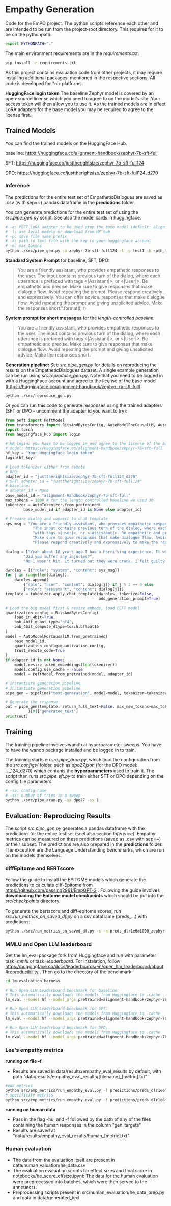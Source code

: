# Empathy Generation
Code for the EmPO project. The python scripts reference each other and are intended to be run from the project-root directory. This requires for it to be on the pythonpath:
```bash
export PYTHONPATH="."
```
The main environment requirements are in the *requirements.txt*:
```bash
pip install -r requirements.txt
```
As this project contains evaluation code from other projects, it may require installing additional packages, mentioned in the respective sections. All code is developed for *nix platforms.

**HuggingFace login token**
The baseline Zephyr model is covered by an open-source license which you need to agree to on the model's site. Your access token will then allow you to use it. As the trained models are in effect LoRA adapters for the base model you may be required to agree to the license first.

## Trained Models
You can find the trained models on the HuggingFace Hub.

baseline:
https://huggingface.co/alignment-handbook/zephyr-7b-sft-full

SFT:
https://huggingface.co/justtherightsize/zephyr-7b-sft-full124

DPO:
https://huggingface.co/justtherightsize/zephyr-7b-sft-full124_d270

### Inference
The predictions for the entire test set of EmpatheticDialogues are saved as .csv (with sep=*~*) pandas dataframe in the **predictions** folder.

You can generate predictions for the entire test set of using the *src.pipe_gen.py* script. See also the model cards in huggingface.
```bash
# -a: PEFT LoRA adapter to be used atop the base model (default: alignment-handbook/zephyr-7b-sft-full)
# -l: use local models or download from HF hub
# -p: save file name prefix
# -k: path to text file with the key to your huggingface account
# -m: max_tokens 
python ./src/pipe_gen.py -a zephyr-7b-sft-full124 -l -p test1 -k <pth_to_key> -m 1000
```

**Standard System Prompt** for baseline, SFT, DPO:
> You are a friendly assistant, who provides empathetic responses to the user. The input contains previous turn of the dialog, where each utterance is prefaced with tags <|Assistant|>, or <|User|>. Be empathetic and precise. Make sure to give responses that make dialogue flow. Avoid repeating the prompt. Please respond creatively and expressively. You can offer advice. responses that make dialogue flow. Avoid repeating the prompt and giving unsolicited advice. Make the responses short.".format(l, r)


**System prompt for short messages** for the *length-controlled baseline*:
> You are a friendly assistant, who provides empathetic responses to the user. The input contains previous turn of the dialog, where each utterance is prefaced with tags <|Assistant|>, or <|User|>. Be empathetic and precise. Make sure to give responses that make dialogue flow. Avoid repeating the prompt and giving unsolicited advice. Make the responses short.

**Generation pipeline:**
See *src.pipe_gen.py* for details on reproducing the results on the EmpatheticDialogues dataset. A single example generation can be run using *src.reproduce_gen.py*. Note that you need to be logged in with a HuggingFace account and agree to the license of the base model (https://huggingface.co/alignment-handbook/zephyr-7b-sft-full)
```bash
python ./src/reproduce_gen.py
```
Or you can run this code to generate responses using the trained adapters (SFT or DPO - uncomment the adapter id you want to try):
```python
from peft import PeftModel
from transformers import BitsAndBytesConfig, AutoModelForCausalLM, AutoTokenizer, pipeline
import torch
from huggingface_hub import login

# HF login: you have to be logged in and agree to the license of the base
# model: https://huggingface.co/alignment-handbook/zephyr-7b-sft-full
hf_key = "Your Huggingface login token"
login(hf_key)

# Load tokenizer either from remote
# DPO:
adapter_id = "justtherightsize/zephyr-7b-sft-full124_d270"
# SFT: adapter_id = "justtherightsize/zephyr-7b-sft-full124" 
# baseline:
# adapter_id = None
base_model_id = "alignment-handbook/zephyr-7b-sft-full"
max_tokens = 1000 # for the length controlled baseline we used 30
tokenizer = AutoTokenizer.from_pretrained(
        base_model_id if adapter_id is None else adapter_id)

# Prepare dialog and convert to chat template
sys_msg = "You are a friendly assistant, who provides empathetic responses to the user. " \
            "The input contains previous turn of the dialog, where each utterance is prefaced " \
            "with tags <|user|>, or <|assistant|>. Be empathetic and precise. " \
            "Make sure to give responses that make dialogue flow. Avoid repeating the prompt. " \
            "Please respond creatively and expressively to make the responses longer. You can offer advice."

dialog = ["Yeah about 10 years ago I had a horrifying experience. It was 100% their fault but they hit the water barrels and survived. They had no injuries but they almost ran me off the road.", 
        "Did you suffer any injuries?", 
        "No I wasn't hit. It turned out they were drunk. I felt guilty but realized it was his fault."]

dwroles = [{"role": "system", "content": sys_msg}]
for j in range(len(dialog)):
    dwroles.append(
        {"role": "user", "content": dialog[j]} if j % 2 == 0 else
        {"role": "assistant", "content": dialog[j]})
template = tokenizer.apply_chat_template(dwroles, tokenize=False,
                                         add_generation_prompt=True)

# Load the big model first & resize embeds, load PEFT model
quantization_config = BitsAndBytesConfig(
    load_in_4bit=True,
    bnb_4bit_quant_type="nf4",
    bnb_4bit_compute_dtype=torch.bfloat16
)
model = AutoModelForCausalLM.from_pretrained(
    base_model_id,
    quantization_config=quantization_config,
    trust_remote_code=True
)
if adapter_id is not None:
    model.resize_token_embeddings(len(tokenizer))
    model.config.use_cache = False
    model = PeftModel.from_pretrained(model, adapter_id)

# Instantiate generation pipeline
# Instantiate generation pipeline
pipe_gen = pipeline("text-generation", model=model, tokenizer=tokenizer)

# Generate the response
out = pipe_gen(template, return_full_text=False, max_new_tokens=max_tokens
          )[0]['generated_text']
print(out)
```

## Training
The training pipeline involves wandb.ai hyperparameter sweeps. You have to have the wandb package installed and be logged in to train. 

The training starts en *src.pipe_arun.py*, which load the configuration from the *src.configs/* folder, such as *dpo27.json* (for the DPO model: ..._124_d270) which contanis the **hyperparameters** used to train it. The script then runs *src.pipe_sft.py* to train either SFT or DPO depending on the config file parameters.
```bash
# -sa: config name
# -ss: number of tries in a sweep 
python ./src/pipe_arun.py -sa dpo27 -ss 1
```

## Evaluation: Reproducing Results
The script *src.pipe_gen.py* generates a pandas dataframe with the predictions for the entire test set (seel also section *Inference*). Empathy metrics can be measured on these predictions (saved as .csv with sep=*~*) or their subset. The predictions are also prepared in the **predictions** folder. The exception are the Language Understanding benchmarks, which are run on the models themselves.

### diffEpitome and BERTscore
Follow the guide to install the EPITOME models which generate the predictions to calculate diff-Epitome from https://github.com/passing2961/EmpGPT-3 . Following the guide involves **downloading the Epitome model checkpoints** which should be put into the *src/checkpoints* directory.

To generate the bertscore and diff-epitome scores, run *src.run_metrics_on_saved_df.py* on a csv dataframe (preds_...) with predictions:
```bash
python ./src/run_metrics_on_saved_df.py -s -n preds_dlr1e6m1000_zephyr-7b-sft-full124_d270.txt -m bertscore epitome
```

### MMLU and Open LLM leaderboard
Get the lm_eval package fork from Huggingface and run with parameter task=*mmlu* or task=*leaderboard*. For instalation, follow https://huggingface.co/docs/leaderboards/en/open_llm_leaderboard/about#reproducibility . Then go to the directory of the benchmark:
```bash
cd lm-evaluation-harness
```
```bash
# Run Open LLM Leaderboard benchmark for baseline:
# This automatically downloads the models from Huggingface to .cache  
lm_eval --model hf --model_args pretrained=alignment-handbook/zephyr-7b-sft-full,dtype=bfloat16,use_flash_attention_2=True,trust_remote_code=True --tasks=leaderboard --batch_size=auto --num_fewshot 5 --output_path=leader_zephyr-7b-sft.txt
```
```bash
# Run Open LLM Leaderboard benchmark for SFT:
# This automatically downloads the models from Huggingface to .cache  
lm_eval --model hf --model_args pretrained=alignment-handbook/zephyr-7b-sft-full,dtype=bfloat16,use_flash_attention_2=True,trust_remote_code=True,peft=justtherightsize/zephyr-7b-sft-full124,tokenizer=justtherightsize/zephyr-7b-sft-full124 --tasks=leaderboard --batch_size=auto --num_fewshot 5 --output_path=leader_zephyr-7b-sft-full124.txt
```
```bash
# Run Open LLM Leaderboard benchmark for DPO:
# This automatically downloads the models from Huggingface to .cache  
lm_eval --model hf --model_args pretrained=alignment-handbook/zephyr-7b-sft-full,dtype=bfloat16,use_flash_attention_2=True,trust_remote_code=True,peft=justtherightsize/zephyr-7b-sft-full124_d270,tokenizer=justtherightsize/zephyr-7b-sft-full124_d270 --tasks=leaderboard --batch_size=auto ---num_fewshot 5 -output_path=leader_zephyr-7b-sft-full124_d270.txt
```

### Lee's empathy metrics
**running on file -f**
- Results are saved in data/results/empathy_eval_results by default, with path "data/results/empathy_eval_results/[filename]_[metric].txt"
```bash
#vad metrics
python src/emp_metrics/run_empathy_eval.py -f predictions/preds_dlr1e6m1000_zephyr-7b-sft-full124_d270_epi.txt -m vad 
# specificity metrics
python src/emp_metrics/run_empathy_eval.py -f predictions/preds_dlr1e6m1000_zephyr-7b-sft-full124_d270_epi.txt-m nidf
```

**running on human data**
* Pass in the flag -hu, and -f followed by the path of any of the files containing the human responses in the column "gen_targets"
* Results are saved at "data/results/empathy_eval_results/human_[metric].txt"

### Human evaluation
* The data from the evaluation itself are present in data/human\_valuation/he\_data.csv
* The evaluation evaluation scripts for effect sizes and final score in
notebooks/he\_score\_effsize.ipynb
The data for the human evaluation were preprocessed into batches, which were then served to the
annotators.
* Preprocessing scripts present in src/human\_evaluation/he\_data\_prep.py and data in
data/generated\_text

